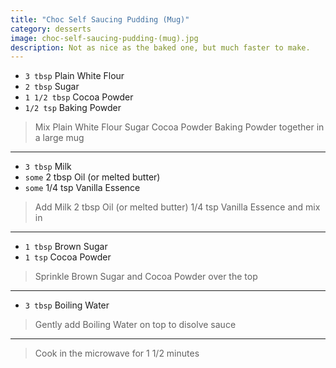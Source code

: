 ```yaml
---
title: "Choc Self Saucing Pudding (Mug)"
category: desserts
image: choc-self-saucing-pudding-(mug).jpg
description: Not as nice as the baked one, but much faster to make.
---
```



* `3 tbsp` Plain White Flour
* `2 tbsp` Sugar
* `1 1/2 tbsp` Cocoa Powder
* `1/2 tsp` Baking Powder

> Mix Plain White Flour Sugar Cocoa Powder Baking Powder together in a large mug

---

* `3 tbsp` Milk
* `some` 2 tbsp Oil (or melted butter)
* `some` 1/4 tsp Vanilla Essence

> Add Milk 2 tbsp Oil (or melted butter) 1/4 tsp Vanilla Essence  and mix in

---

* `1 tbsp` Brown Sugar
* `1 tsp` Cocoa Powder

> Sprinkle Brown Sugar and Cocoa Powder  over the top

---

* `3 tbsp` Boiling Water

> Gently add Boiling Water on top to disolve sauce

---

> Cook in the microwave for 1 1/2 minutes

